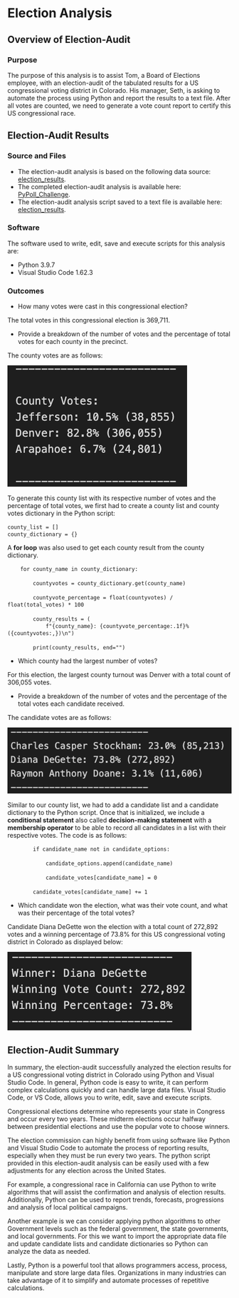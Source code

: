 # Election Analysis

## Overview of Election-Audit

### Purpose
The purpose of this analysis is to assist Tom, a Board of Elections employee, with an election-audit of the tabulated results for a US congressional voting district in Colorado. His manager, Seth, is asking to automate the process using Python and report the results to a text file. After all votes are counted, we need to generate a vote count report to certify this US congressional race.

## Election-Audit Results

### Source and Files
* The election-audit analysis is based on the following data source: [election_results](Resources/election_results.csv).
* The completed election-audit analysis is available here: [PyPoll_Challenge](PyPoll_Challenge.py).
* The election-audit analysis script saved to a text file is available here: [election_results](Analysis/election_results.txt).

### Software
The software used to write, edit, save and execute scripts for this analysis are:
* Python 3.9.7
* Visual Studio Code 1.62.3

### Outcomes
* How many votes were cast in this congressional election?

The total votes in this congressional election is 369,711.  

* Provide a breakdown of the number of votes and the percentage of total votes for each county in the precinct.

The county votes are as follows:

![County_Votes](County_Votes.png)

To generate this county list with its respective number of votes and the percentage of total votes, we first had to create a county list and county votes dictionary in the Python script:
```
county_list = []
county_dictionary = {}
```

A **for loop** was also used to get each county result from the county dictionary.
```    
    for county_name in county_dictionary:

        countyvotes = county_dictionary.get(county_name)

        countyvote_percentage = float(countyvotes) / float(total_votes) * 100

        county_results = (
            f"{county_name}: {countyvote_percentage:.1f}% ({countyvotes:,})\n")
        
        print(county_results, end="") 
```

* Which county had the largest number of votes?

For this election, the largest county turnout was Denver with a total count of 306,055 votes.

* Provide a breakdown of the number of votes and the percentage of the total votes each candidate received.

The candidate votes are as follows:

![Candidates](Candidates.png)

Similar to our county list, we had to add a candidate list and a candidate dictionary to the Python script. Once that is initialized, we include a **conditional statement** also called **decision-making statement** with a **membership operator** to be able to record all candidates in a list with their respective votes. The code is as follows:

```
        if candidate_name not in candidate_options:

            candidate_options.append(candidate_name)

            candidate_votes[candidate_name] = 0

        candidate_votes[candidate_name] += 1
```

* Which candidate won the election, what was their vote count, and what was their percentage of the total votes?

Candidate Diana DeGette won the election with a total count of 272,892 votes and a winning percentage of 73.8% for this US congressional voting district in Colorado as displayed below:  

![Winner_candidate](Winner_candidate.png)

## Election-Audit Summary
In summary, the election-audit successfully analyzed the election results for a US congressional voting district in Colorado using Python and Visual Studio Code. In general, Python code is easy to write, it can perform complex calculations quickly and can handle large data files. Visual Studio Code, or VS Code, allows you to write, edit, save and execute scripts. 

Congressional elections determine who represents your state in Congress and occur every two years. These midterm elections occur halfway between presidential elections and use the popular vote to choose winners.

The election commission can highly benefit from using software like Python and Visual Studio Code to automate the process of reporting results, especially when they must be run every two years. The python script provided in this election-audit analysis can be easily used with a few adjustments for any election across the United States. 

For example, a congressional race in California can use Python to write algorithms that will assist the confirmation and analysis of election results. Additionally, Python can be used to report trends, forecasts, progressions and analysis of local political campaigns.

Another example is we can consider applying python algorithms to other Government levels such as the federal government, the state governments, and local governments. For this we want to import the appropriate data file and update candidate lists and candidate dictionaries so Python can analyze the data as needed. 

Lastly, Python is a powerful tool that allows programmers access, process, manipulate and store large data files. Organizations in many industries can take advantage of it to simplify and automate processes of repetitive calculations.
